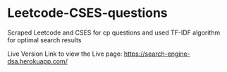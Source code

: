 # Leetcode-CSES-questions
Scraped Leetcode and CSES for cp questions and used TF-IDF algorithm for optimal search results

Live Version
Link to view the Live page: https://search-engine-dsa.herokuapp.com/
